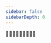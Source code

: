 ```yaml
---
sidebar: false
sidebarDepth: 0
---
```


<ClientOnly>
<star-field></star-field>
</ClientOnly>


:train::train::train::train::train::train::train::train::train:

